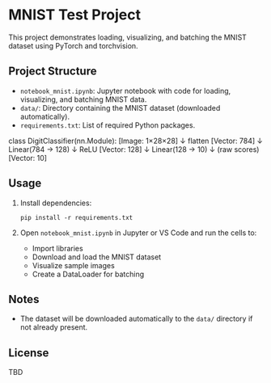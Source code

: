 # MNIST Test Project

This project demonstrates loading, visualizing, and batching the MNIST dataset using PyTorch and torchvision.

## Project Structure

- `notebook_mnist.ipynb`: Jupyter notebook with code for loading, visualizing, and batching MNIST data.
- `data/`: Directory containing the MNIST dataset (downloaded automatically).
- `requirements.txt`: List of required Python packages.

class DigitClassifier(nn.Module):
[Image: 1×28×28]
   ↓ flatten
[Vector: 784]
   ↓ Linear(784 → 128)
   ↓ ReLU
[Vector: 128]
   ↓ Linear(128 → 10)
   ↓ (raw scores)
[Vector: 10]


## Usage

1. Install dependencies:
   ```
   pip install -r requirements.txt
   ```

2. Open `notebook_mnist.ipynb` in Jupyter or VS Code and run the cells to:
   - Import libraries
   - Download and load the MNIST dataset
   - Visualize sample images
   - Create a DataLoader for batching

## Notes

- The dataset will be downloaded automatically to the `data/` directory if not already present.

## License

TBD